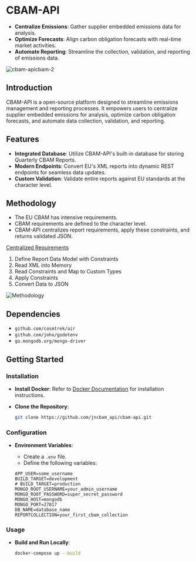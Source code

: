 # CBAM-API 

- **Centralize Emissions**: Gather supplier embedded emissions data for analysis.
- **Optimize Forecasts**: Align carbon obligation forecasts with real-time market activities.
- **Automate Reporting**: Streamline the collection, validation, and reporting of emissions data.
  
![cbam-apicbam-2](https://github.com/JNDUNLAP/cbam-api/assets/125301054/3ccfc631-f328-48fd-9d5f-b17b909e2e46)

## Introduction

CBAM-API is a open-source platform designed to streamline emissions management and reporting processes. It empowers users to centralize supplier embedded emissions for analysis, optimize carbon obligation forecasts, and automate data collection, validation, and reporting.

## Features

- **Integrated Database**: Utilize CBAM-API's built-in database for storing Quarterly CBAM Reports.
- **Modern Endpoints**: Convert EU's XML reports into dynamic REST endpoints for seamless data updates.
- **Custom Validation**: Validate entire reports against EU standards at the character level.


## Methodology

- The EU CBAM has intensive requirements.
- CBAM requirements are defined to the character level.
- CBAM-API centralizes report  requirements, apply these constraints, and returns validated JSON.

[Centralized Requirements](https://github.com/JNDUNLAP/cbam-api/tree/main/files/requirements)

1. Define Report Data Model with Constraints
2. Read XML into Memory
3. Read Constraints and Map to Custom Types
4. Apply Constraints
5. Convert Data to JSON


![Methodology](https://github.com/JNDUNLAP/cbam-api/assets/125301054/c6177062-d6f3-4b6d-b10d-7e9dba8f021d)

## Dependencies

- `github.com/cosmtrek/air`
- `github.com/joho/godotenv`
- `go.mongodb.org/mongo-driver`



## Getting Started

### Installation

- **Install Docker**: Refer to [Docker Documentation](https://docs.docker.com/engine/install/) for installation instructions.

- **Clone the Repository**:

    ```sh
    git clone https://github.com/jncbam_api/cbam-api.git
    ```

### Configuration

- **Environment Variables**:

    - Create a `.env` file.
    - Define the following variables:

    ```env
    APP_USER=some_username
    BUILD_TARGET=development
    # BUILD_TARGET=production
    MONGO_ROOT_USERNAME=your_admin_username
    MONGO_ROOT_PASSWORD=super_secret_password
    MONGO_HOST=mongodb
    MONGO_PORT=27017
    DB_NAME=database_name
    REPORTCOLLECTION=your_first_cbam_collection
    ```

### Usage

- **Build and Run Locally**:

    ```sh
    docker-compose up --build
    ```

